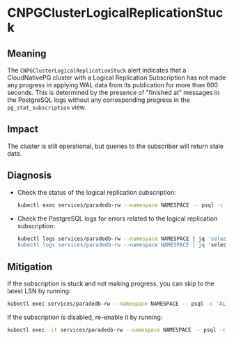 # CNPGClusterLogicalReplicationStuck

## Meaning

The `CNPGClusterLogicalReplicationStuck` alert indicates that a CloudNativePG cluster with a Logical Replication Subscription has not made any progress in applying WAL data from its publication for more than 600 seconds. This is determined by the presence of "finished at" messages in the PostgreSQL logs without any corresponding progress in the `pg_stat_subscription` view.

## Impact

The cluster is still operational, but queries to the subscriber will return stale data.

## Diagnosis

* Check the status of the logical replication subscription:

  ```bash
  kubectl exec services/paradedb-rw --namespace NAMESPACE -- psql -c 'SELECT * FROM pg_subscription;'
  ```

* Check the PostgreSQL logs for errors related to the logical replication subscription:

  ```bash
  kubectl logs services/paradedb-rw --namespace NAMESPACE | jq 'select(.record.error_severity == "ERROR" and .record.backend_type == "logical replication apply worker")
  kubectl logs services/paradedb-rw --namespace NAMESPACE | jq 'select(.record.message | contains("finished at"))'
  ```

## Mitigation

If the subscription is stuck and not making progress, you can skip to the latest LSN by running:

  ```bash
  kubectl exec services/paradedb-rw --namespace NAMESPACE -- psql -c 'ALTER SUBSCRIPTION subscription_name SKIP ( lsn = 'FINISH_LSN' );'
  ```

If the subscription is disabled, re-enable it by running:


  ```bash
  kubectl exec -it services/paradedb-rw --namespace NAMESPACE -- psql -c 'ALTER SUBSCRIPTION your_subscription_name ENABLE;'
  ```
